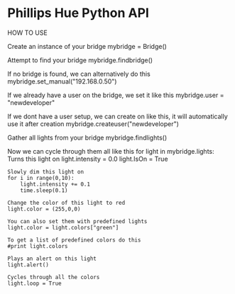 Phillips Hue Python API
===


HOW TO USE 

Create an instance of your bridge
mybridge = Bridge()

Attempt to find your bridge
mybridge.findbridge()

If no bridge is found, we can alternatively do this
mybridge.set_manual("192.168.0.50")

If we already have a user on the bridge, we set it like this
mybridge.user = "newdeveloper"

If we dont have a user setup, we can create on like this, it will automatically use it after creation
mybridge.createuser("newdeveloper")

Gather all lights from your bridge
mybridge.findlights()

Now we can cycle through them all like this
for light in mybridge.lights:
    Turns this light on
    light.intensity = 0.0
    light.IsOn = True

    Slowly dim this light on
    for i in range(0,10):
        light.intensity += 0.1
        time.sleep(0.1)

    Change the color of this light to red
    light.color = (255,0,0)

    You can also set them with predefined lights
    light.color = light.colors["green"]

    To get a list of predefined colors do this
    #print light.colors

    Plays an alert on this light
    light.alert()

    Cycles through all the colors
    light.loop = True
